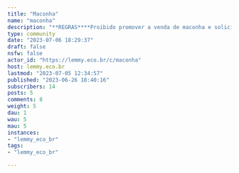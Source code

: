 ```yaml
---
title: "Maconha" 
name: "maconha"
description: "**REGRAS****Proibido promover a venda de maconha e solicitar contato:** Essa comunidade não é um espaço para facilitar ou promover a venda, distribuição ou aquisição de maconha ilegal, sobretudo solicitar contato e como conseguir a erva.**Mantenha um ambiente respeitoso:** Valorizamos a diversidade de opiniões e experiências. Portanto, pedimos que todos os membros expressem suas ideias de maneira respeitosa e evitem qualquer forma de discurso de ódio, discriminação, linguagem ofensiva ou ataques pessoais. Lembre-se de que podemos ter visões diferentes, mas estamos aqui para aprender uns com os outros.**Compartilhe informações confiáveis:** Quando discutir a maconha, tente fornecer informações baseadas em evidências científicas, pesquisas reconhecidas ou fontes confiáveis. Isso nos ajuda a manter discussões embasadas e educativas para toda a comunidade.Ao seguir essas regras simples, podemos criar um ambiente acolhedor, informativo e seguro para todos os membros do fórum. Estamos ansiosos para ouvir suas perspectivas, experiências e conhecimentos sobre a maconha."
type: community
date: "2023-07-06 18:29:37"
draft: false
nsfw: false
actor_id: "https://lemmy.eco.br/c/maconha"
host: lemmy.eco.br
lastmod: "2023-07-05 12:34:57"
published: "2023-06-26 18:40:16"
subscribers: 14
posts: 5
comments: 8
weight: 5
dau: 1
wau: 5
mau: 5
instances:
- "lemmy_eco_br"
tags: 
- "lemmy_eco_br"

---
```

